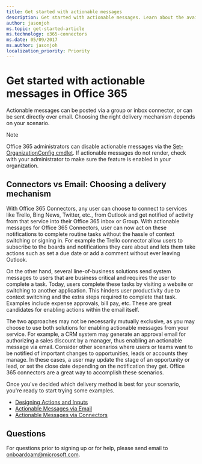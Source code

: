 ```yaml
---
title: Get started with actionable messages
description: Get started with actionable messages. Learn about the available delivery mechanisms and applicable scenarios.
author: jasonjoh
ms.topic: get-started-article
ms.technology: o365-connectors
ms.date: 05/09/2017
ms.author: jasonjoh
localization_priority: Priority
---
```


# Get started with actionable messages in Office 365

Actionable messages can be posted via a group or inbox connector, or can be sent directly over email. Choosing the right delivery mechanism depends on your scenario.

> [!NOTE]
> Office 365 administrators can disable actionable messages via the [Set-OrganizationConfig cmdlet](/powershell/module/exchange/organization/set-organizationconfig). If actionable messages do not render, check with your administrator to make sure the feature is enabled in your organization.

## Connectors vs Email: Choosing a delivery mechanism

With Office 365 Connectors, any user can choose to connect to services like Trello, Bing News, Twitter, etc., from Outlook and get notified of activity from that service into their Office 365 inbox or Group. With actionable messages for Office 365 Connectors, user can now act on these notifications to complete routine tasks without the hassle of context switching or signing in. For example the Trello connector allow users to subscribe to the boards and notifications they care about and lets them take actions such as set a due date or add a comment without ever leaving Outlook.

On the other hand, several line-of-business solutions send system messages to users that are business critical and requires the user to complete a task. Today, users complete these tasks by visiting a website or switching to another application. This hinders user productivity due to context switching and the extra steps required to complete that task. Examples include expense approvals, bill pay, etc. These are great candidates for enabling actions within the email itself.

The two approaches may not be necessarily mutually exclusive, as you may choose to use both solutions for enabling actionable messages from your service. For example, a CRM system may generate an approval email for authorizing a sales discount by a manager, thus enabling an actionable message via email. Consider other scenarios where users or teams want to be notified of important changes to opportunities, leads or accounts they manage. In these cases, a user may update the stage of an opportunity or lead, or set the close date depending on the notification they get. Office 365 connectors are a great way to accomplish these scenarios.

Once you've decided which delivery method is best for your scenario, you're ready to start trying some examples.

- [Designing Actions and Inputs](actions-and-inputs.md)
- [Actionable Messages via Email](send-via-email.md)
- [Actionable Messages via Connectors](send-via-connectors.md)

## Questions

For questions prior to signing up or for help, please send email to [onboardoam@microsoft.com](mailto:onboardoam@microsoft.com).
